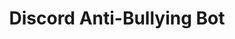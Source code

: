 ---
title: 'Discord Anti-Bullying Bot'
type: 'personal project'
affiliation:
image:
    url:
    alt:
skills: ['Python', 'Raspberry Pi']
links: []
linkTitles: []
linkTypes: []
---